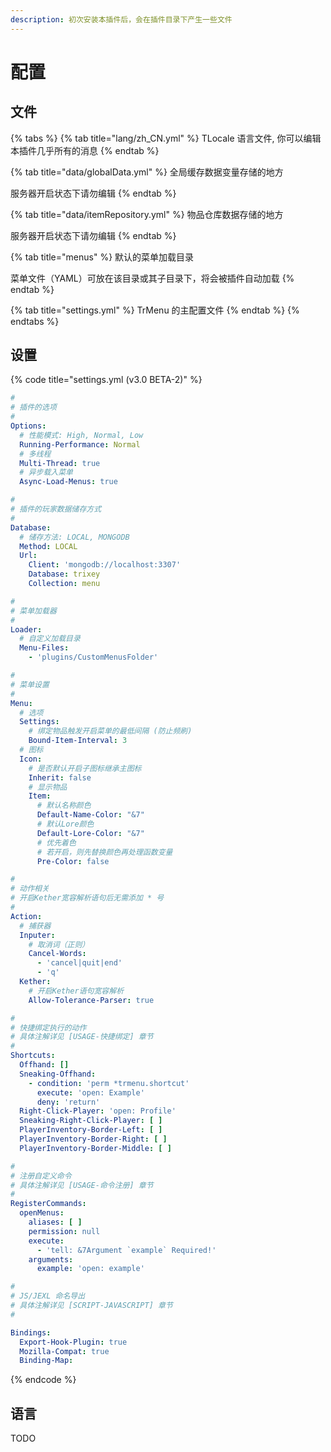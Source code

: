 ```yaml
---
description: 初次安装本插件后，会在插件目录下产生一些文件
---
```


# 配置

## 文件

{% tabs %}
{% tab title="lang/zh\_CN.yml" %}
TLocale 语言文件, 你可以编辑本插件几乎所有的消息
{% endtab %}

{% tab title="data/globalData.yml" %}
全局缓存数据变量存储的地方

服务器开启状态下请勿编辑
{% endtab %}

{% tab title="data/itemRepository.yml" %}
物品仓库数据存储的地方

服务器开启状态下请勿编辑
{% endtab %}

{% tab title="menus" %}
默认的菜单加载目录

菜单文件（YAML）可放在该目录或其子目录下，将会被插件自动加载
{% endtab %}

{% tab title="settings.yml" %}
TrMenu 的主配置文件
{% endtab %}
{% endtabs %}

## 设置

{% code title="settings.yml \(v3.0 BETA-2\)" %}
```yaml
#
# 插件的选项
#
Options:
  # 性能模式: High, Normal, Low
  Running-Performance: Normal
  # 多线程
  Multi-Thread: true
  # 异步载入菜单
  Async-Load-Menus: true

#
# 插件的玩家数据储存方式
#
Database:
  # 储存方法: LOCAL, MONGODB
  Method: LOCAL
  Url:
    Client: 'mongodb://localhost:3307'
    Database: trixey
    Collection: menu

#
# 菜单加载器
#
Loader:
  # 自定义加载目录
  Menu-Files:
    - 'plugins/CustomMenusFolder'

#
# 菜单设置
#
Menu:
  # 选项
  Settings:
    # 绑定物品触发开启菜单的最低间隔 (防止频刷)
    Bound-Item-Interval: 3
  # 图标
  Icon:
    # 是否默认开启子图标继承主图标
    Inherit: false
    # 显示物品
    Item:
      # 默认名称颜色
      Default-Name-Color: "&7"
      # 默认Lore颜色
      Default-Lore-Color: "&7"
      # 优先着色
      # 若开启，则先替换颜色再处理函数变量
      Pre-Color: false

#
# 动作相关
# 开启Kether宽容解析语句后无需添加 * 号
#
Action:
  # 捕获器
  Inputer:
    # 取消词（正则）
    Cancel-Words:
      - 'cancel|quit|end'
      - 'q'
  Kether:
    # 开启Kether语句宽容解析
    Allow-Tolerance-Parser: true

#
# 快捷绑定执行的动作
# 具体注解详见 [USAGE-快捷绑定] 章节
#
Shortcuts:
  Offhand: []
  Sneaking-Offhand:
    - condition: 'perm *trmenu.shortcut'
      execute: 'open: Example'
      deny: 'return'
  Right-Click-Player: 'open: Profile'
  Sneaking-Right-Click-Player: [ ]
  PlayerInventory-Border-Left: [ ]
  PlayerInventory-Border-Right: [ ]
  PlayerInventory-Border-Middle: [ ]

#
# 注册自定义命令
# 具体注解详见 [USAGE-命令注册] 章节
#
RegisterCommands:
  openMenus:
    aliases: [ ]
    permission: null
    execute:
      - 'tell: &7Argument `example` Required!'
    arguments:
      example: 'open: example'

#
# JS/JEXL 命名导出
# 具体注解详见 [SCRIPT-JAVASCRIPT] 章节
#

Bindings:
  Export-Hook-Plugin: true
  Mozilla-Compat: true
  Binding-Map:
```
{% endcode %}

## 语言

TODO


